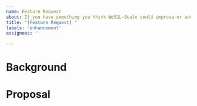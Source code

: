 ```yaml
---
name: Feature Request
about: If you have something you think WeSQL-Scale could improve or add support for.
title: "[Feature Request] "
labels: 'enhancement'
assignees: ''

---
```


# Background
<!-- A clear and concise description of what the problem is -->

# Proposal
<!-- A clear and concise description of what you want to happen. -->

